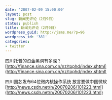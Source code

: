 ```yaml
---
date: '2007-02-09 15:00:00'
layout: post
slug: 新闻无评论（2月9日）
status: publish
title: 新闻无评论（2月9日）
wordpress_guid: http://jsms.me/?p=96
wordpress_id: '381'
categories:
- twitter
---
```


四川托普的资金黑洞有多深？  
[http://finance.sina.com.cn/nz/tophd/index.shtml](http://finance.sina.com.cn/nz/tophd/index.shtml)

四川国芯发布64位微内核操作系统 放言要做中国微软  
[http://news.csdn.net/n/20070206/101223.html](http://news.csdn.net/n/20070206/101223.html)
